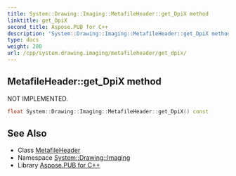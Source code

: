 ```yaml
---
title: System::Drawing::Imaging::MetafileHeader::get_DpiX method
linktitle: get_DpiX
second_title: Aspose.PUB for C++
description: 'System::Drawing::Imaging::MetafileHeader::get_DpiX method. NOT IMPLEMENTED in C++.'
type: docs
weight: 200
url: /cpp/system.drawing.imaging/metafileheader/get_dpix/
---
```

## MetafileHeader::get_DpiX method


NOT IMPLEMENTED.

```cpp
float System::Drawing::Imaging::MetafileHeader::get_DpiX() const
```


## See Also

* Class [MetafileHeader](../)
* Namespace [System::Drawing::Imaging](../../)
* Library [Aspose.PUB for C++](../../../)
